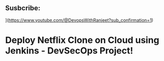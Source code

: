 
## Susbcribe:
](https://www.youtube.com/@DevopsWithRanjeet?sub_confirmation=1)

# Deploy Netflix Clone on Cloud using Jenkins - DevSecOps Project!
